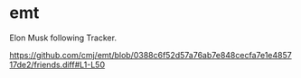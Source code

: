 # emt
Elon Musk following Tracker.

https://github.com/cmj/emt/blob/0388c6f52d57a76ab7e848cecfa7e1e485717de2/friends.diff#L1-L50
